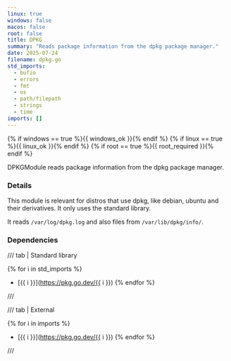 ```yaml
---
linux: true
windows: false
macos: false
root: false
title: DPKG
summary: "Reads package information from the dpkg package manager."
date: 2025-07-24
filename: dpkg.go
std_imports:
  - bufio
  - errors
  - fmt
  - os
  - path/filepath
  - strings
  - time
imports: []
---
```


{% if windows == true %}{{ windows_ok }}{% endif %}
{% if linux == true %}{{ linux_ok }}{% endif %}
{% if root == true %}{{ root_required }}{% endif %}

DPKGModule reads package information from the dpkg package manager.

### Details


This module is relevant for distros that use dpkg, like debian, ubuntu and their derivatives. It only uses the standard library.

It reads `/var/log/dpkg.log` and also files from `/var/lib/dpkg/info/`.

### Dependencies

/// tab | Standard library

{% for i in std_imports %}
- [{{ i }}](https://pkg.go.dev/{{ i }})
{% endfor %}

///

/// tab | External

{% for i in imports %}
- [{{ i }}](https://pkg.go.dev/{{ i }})
{% endfor %}

///
